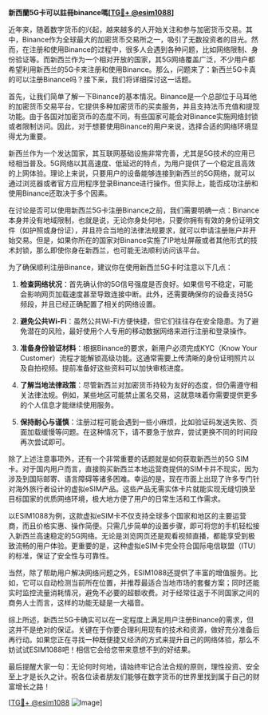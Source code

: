 **新西蘭5G卡可以註冊binance嗎[[TG💪+ @esim1088](https://t.me/s/esim1088)]**

近年来，随着数字货币的兴起，越来越多的人开始关注和参与加密货币交易。其中，Binance作为全球最大的加密货币交易所之一，吸引了无数投资者的目光。然而，在注册和使用Binance的过程中，很多人会遇到各种问题，比如网络限制、身份验证等。而新西兰作为一个相对开放的国家，其5G网络覆盖广泛，不少用户都希望利用新西兰的5G卡来注册和使用Binance。那么，问题来了：新西兰5G卡真的可以注册Binance吗？接下来，我们将详细探讨这一话题。

首先，让我们简单了解一下Binance的基本情况。Binance是一个总部位于马耳他的加密货币交易平台，它提供多种加密货币的买卖服务，并且支持法币充值和提现功能。由于各国对加密货币的态度不同，有些国家可能会对Binance实施网络封锁或者限制访问。因此，对于想要使用Binance的用户来说，选择合适的网络环境显得尤为重要。

新西兰作为一个发达国家，其互联网基础设施非常完善，尤其是5G技术的应用已经相当普及。5G网络以其高速度、低延迟的特点，为用户提供了一个稳定且高效的上网体验。理论上来说，只要用户的设备能够连接到新西兰的5G网络，就可以通过浏览器或者官方应用程序登录Binance进行操作。但实际上，能否成功注册和使用Binance还取决于多个因素。

在讨论是否可以使用新西兰5G卡注册Binance之前，我们需要明确一点：Binance本身并没有地域限制，也就是说，无论你身处何地，只要你拥有有效的身份证明文件（如护照或身份证），并且符合当地的法律法规要求，就可以申请注册账户并开始交易。但是，如果你所在的国家对Binance实施了IP地址屏蔽或者其他形式的技术封锁，那么即使你身在新西兰，也可能无法顺利访问该平台。

为了确保顺利注册Binance，建议你在使用新西兰5G卡时注意以下几点：

1. **检查网络状况**：首先确认你的5G信号强度是否良好。如果信号不稳定，可能会影响网页加载速度甚至导致连接中断。此外，还需要确保你的设备支持5G频段，并且已经正确配置了相关的网络设置。

2. **避免公共Wi-Fi**：虽然公共Wi-Fi方便快捷，但它们往往存在安全隐患。为了避免潜在的风险，最好使用个人专用的移动数据网络来进行注册和登录操作。

3. **准备身份验证材料**：根据Binance的要求，新用户必须完成KYC（Know Your Customer）流程才能解锁高级功能。这通常需要上传清晰的身份证明照片以及自拍视频。提前准备好这些资料可以加快审核进度。

4. **了解当地法律政策**：尽管新西兰对加密货币持较为友好的态度，但仍需遵守相关法律法规。例如，某些地区可能禁止匿名交易，这就意味着你需要提供更多的个人信息才能继续使用服务。

5. **保持耐心与谨慎**：注册过程可能会遇到一些小麻烦，比如验证码发送失败、页面加载缓慢等问题。在这种情况下，请不要急于放弃，尝试更换不同的时间段再次尝试即可。

除了上述注意事项外，还有一个非常重要的话题就是如何获取新西兰的5G SIM卡。对于国内用户而言，直接购买新西兰本地运营商提供的SIM卡并不现实，因为涉及到国际邮寄、语言障碍等诸多困难。幸运的是，现在市面上出现了许多专门针对海外旅行者设计的虚拟eSIM产品。这些产品无需实体卡片就能实现无缝切换至目标国家的优质网络环境，极大地方便了用户的日常生活和工作需求。

以ESIM1088为例，这款虚拟eSIM卡不仅支持全球多个国家和地区的主要运营商，而且价格实惠、操作简便。只需几步简单的设置步骤，即可将您的手机轻松接入新西兰高速稳定的5G网络。无论是浏览网页还是观看视频直播，都能享受到极致流畅的用户体验。更重要的是，这种虚拟eSIM卡完全符合国际电信联盟（ITU）的标准，保证了安全性与可靠性。

当然，除了帮助用户解决网络问题之外，ESIM1088还提供了丰富的增值服务。比如，它可以自动检测当前所在位置，并推荐最适合当地市场的套餐方案；同时还能实时监控流量消耗情况，避免不必要的超额收费。对于经常往返于不同国家之间的商务人士而言，这样的功能无疑是一大福音。

综上所述，新西兰5G卡确实可以在一定程度上满足用户注册Binance的需求，但这并不是绝对的保证。关键在于你要合理利用现有的技术和资源，做好充分准备后再行动。如果您正在寻找一种既便捷又经济的方式来提升自己的网络体验，那么不妨试试ESIM1088吧！相信它会给您带来意想不到的好结果。

最后提醒大家一句：无论何时何地，请始终牢记合法合规的原则，理性投资、安全至上才是长久之计。祝各位读者朋友们能够在数字货币的世界里找到属于自己的财富增长之路！

[[TG💪+ @esim1088](https://t.me/s/esim1088) ![Image](https://i.postimg.cc/4NQfJmqS/Snipaste-2025-05-13-00-14-12.png)]